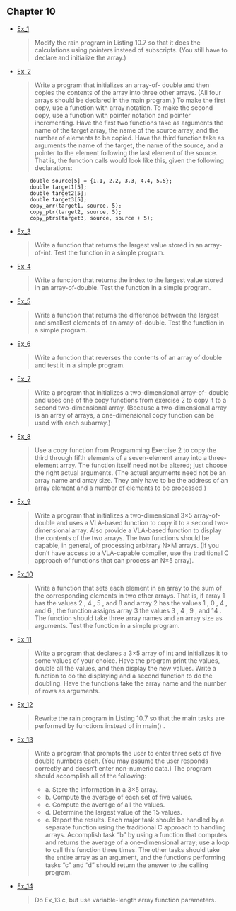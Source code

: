 ## Chapter 10

- [Ex_1](./Ex_1.c)
    > Modify the rain program in Listing 10.7 so that it does the calculations using pointers instead of subscripts. (You still have to declare and initialize the array.)
- [Ex_2](./Ex_2.c)
    > Write a program that initializes an array-of- double and then copies the contents of the array into three other arrays. (All four arrays should be declared in the main program.) To make the first copy, use a function with array notation. To make the second copy, use a function with pointer notation and pointer incrementing. Have the first two functions take as arguments the name of the target array, the name of the source array, and the number of elements to be copied. Have the third function take as arguments the name of the target, the name of the source, and a pointer to the element following the last element of the source. That is, the function calls would look like this, given the following declarations:
    ```
        double source[5] = {1.1, 2.2, 3.3, 4.4, 5.5};
        double target1[5];
        double target2[5];
        double target3[5];
        copy_arr(target1, source, 5);
        copy_ptr(target2, source, 5);
        copy_ptrs(target3, source, source + 5);
    ```
- [Ex_3](./Ex_3.c)
    > Write a function that returns the largest value stored in an array-of-int. Test the function in a simple program.
- [Ex_4](./Ex_4.c)
    > Write a function that returns the index to the largest value stored in an array-of-double. Test the function in a simple program.
- [Ex_5](./Ex_5.c)
    > Write a function that returns the difference between the largest and smallest elements of an array-of-double. Test the function in a simple program.
- [Ex_6](./Ex_6.c)
    > Write a function that reverses the contents of an array of double and test it in a simple program.
- [Ex_7](./Ex_7.c)
    > Write a program that initializes a two-dimensional array-of- double and uses one of the copy functions from exercise 2 to copy it to a second two-dimensional array. (Because a two-dimensional array is an array of arrays, a one-dimensional copy function can be used with each subarray.)
- [Ex_8](./Ex_8.c)
    > Use a copy function from Programming Exercise 2 to copy the third through fifth elements of a seven-element array into a three-element array. The function itself need not be altered; just choose the right actual arguments. (The actual arguments need not be an array name and array size. They only have to be the address of an array element and a number of elements to be processed.)
- [Ex_9](./Ex_9.c)
    > Write a program that initializes a two-dimensional 3×5 array-of- double and uses a VLA-based function to copy it to a second two-dimensional array. Also provide a VLA-based function to display the contents of the two arrays. The two functions should be capable, in general, of processing arbitrary N×M arrays. (If you don’t have access to a VLA-capable compiler, use the traditional C approach of functions that can process an N×5 array).
- [Ex_10](./Ex_10.c)
    > Write a function that sets each element in an array to the sum of the corresponding elements in two other arrays. That is, if array 1 has the values 2 , 4 , 5 , and 8 and array 2 has the values 1 , 0 , 4 , and 6 , the function assigns array 3 the values 3 , 4 , 9 , and 14 . The function should take three array names and an array size as arguments. Test the function in a simple program.
- [Ex_11](./Ex_11.c)
    > Write a program that declares a 3×5 array of int and initializes it to some values of your choice. Have the program print the values, double all the values, and then display the new values. Write a function to do the displaying and a second function to do the doubling. Have the functions take the array name and the number of rows as arguments.
- [Ex_12](./Ex_12.c)
    > Rewrite the rain program in Listing 10.7 so that the main tasks are performed by functions instead of in main() .
- [Ex_13](./Ex_13.c)
    > Write a program that prompts the user to enter three sets of five double numbers each. (You may assume the user responds correctly and doesn’t enter non-numeric data.) The program should accomplish all of the following:
    >   - a. Store the information in a 3×5 array.
    >   - b. Compute the average of each set of five values.
    >   - c. Compute the average of all the values.
    >   - d. Determine the largest value of the 15 values.
    >   - e. Report the results.
    > Each major task should be handled by a separate function using the traditional C approach to handling arrays. Accomplish task “b” by using a function that computes and returns the average of a one-dimensional array; use a loop to call this function three times. The other tasks should take the entire array as an argument, and the functions performing tasks “c” and “d” should return the answer to the calling program.
- [Ex_14](./Ex_14.c)
    > Do Ex_13.c, but use variable-length array function parameters.